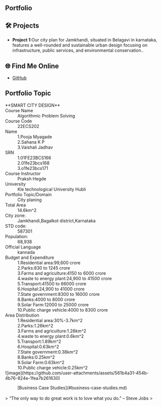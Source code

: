 ## Portfolio

## 🛠️ Projects
- **Project 1**:Our city plan for Jamkhandi, situated in Belagavi in karnataka, features a well-rounded and sustainable urban design focusing on infrastructure, public services, and environmental conservation..

## 🌐 Find Me Online
- [GitHub](https://github.com/your-github-username)

## Portfolio Topic

<dl>**SMART CITY DESIGN**
<dt>Course Name</dt>
<dd>Algorithmic Problem Solving</dd>
<dt>Course Code</dt>
<dd>22ECS202</dd>
<dt>Name</dt>
<dd>1.Pooja Myagade</dd>
<dd>2.Sahana K P</dd>
<dd>3.Vaishali Jadhav</dd>
<dt>SRN</dt>
<dd>1.01FE23BCS166</dd>
<dd>2.01fe23bcs168</dd>
<dd>3.o1fe23bcs171</dd>
<dt>Course Instructor</dt>
<dd>Praksh Hegde</dd>
<dt>University</dt>
<dd>Kle technological University Hubli</dd>
<dt>Portfolio Topic/Domain</dt>
<dd>City planing</dd>
<dt>Total Area</dt>
<dd>14.6km^2</dd>
<dt>City zone:</dt>
<dd>Jamkhandi,Bagalkot district,Karnataka</dd>
<dt>STD code:</dt>
<dd>587301</dd>
<dt>Population:</dt>
<dd>68,938</dd>
<dt>Official Language</dt>
<dd>kannada</dd>
<dt>Budget and Expenditure</dt>
<dd>1.Residential area:99,600 crore</dd>
<dd>2.Parks:830 to 1245 crore</dd>
<dd>3.Farms and agriculture:4150 to 6000 crore</dd>
<dd>4.waste to energy plant:24,900 to 41500 crore</dd>
<dd>5.Transport:41500 to 66000 crore</dd>
<dd>6.Hospital:24,900 to 41000 crore</dd>
<dd>7.State government:8300 to 16000 crore</dd>
<dd>8.Banks:4000 to 8000 crore</dd>
<dd>9.Solar Farm:12000 to 25000 crore</dd>
<dd>10.Public charge vehicle:4000 to 8300 crore</dd>
<dt>Area Distribution</dt>
<dd>1.Residential area:30%-3.7km^2</dd>
<dd>2.Parks:1.26km^2</dd>
<dd>3.Farms and agriculture:1.26km^2</dd>
<dd>4.waste to energy plant:0.6km^2</dd>
<dd>5.Transport:1.89km^2</dd>
<dd>6.Hospital:0.63km^2</dd>
<dd>7.State government:0.38km^2</dd>
<dd>8.Banks:0.25km^2</dd>
<dd>9.Solar Farm:0.63km^2</dd>
<dd>10.Public charge vehicle:0.25km^2</dd>
![image](https://github.com/user-attachments/assets/561b4a31-454b-4b76-824e-1fea7b261630)
</dl>
<dd>[Business Case Studies](#business-case-studies.md)</dd>
</dl>

<br> 
> “The only way to do great work is to love what you do.” – Steve Jobs
>
